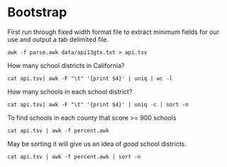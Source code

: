 # Bootstrap
First run through fixed width format file to extract minimum fields for our use and output a tab delimited file.
```
awk -f parse.awk data/api13gtx.txt > api.tsv
```

How many school districts in California?
```
cat api.tsv| awk -F "\t" '{print $4}' | uniq | wc -l
```

How many schools in each school district?
```
cat api.tsv| awk -F "\t" '{print $4}' | uniq -c | sort -n
```

To find schools in each county that score >= 900 schools
```
cat api.tsv | awk -f percent.awk 
```

May be sorting it will give us an idea of *good* school districts.
```
cat api.tsv | awk -f percent.awk | sort -n
```
